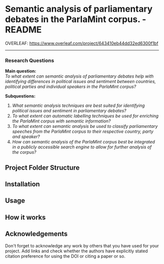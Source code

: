 # Semantic analysis of parliamentary debates in the ParlaMint corpus. - README

OVERLEAF: https://www.overleaf.com/project/643410eb44dd32ed6300f1bf

---

### Research Questions   
**Main question:**   
_To what extent can semantic analysis of parliamentary debates help with identifying differences in political issues and sentiment between countries, political parties and individual speakers in the ParlaMint corpus?_

**Subquestions:**
1)	_What semantic analysis techniques are best suited for identifying political issues and sentiment in parliamentary debates?_   
2)	_To what extent can automatic labelling techniques be used for enriching the ParlaMint corpus with semantic information?_ 
3)	_To what extent can semantic analysis be used to classify parliamentary speeches from the ParlaMint corpus to their respective country, party and speaker?_   
4)	_How can semantic analysis of the ParlaMint corpus best be integrated in a publicly accessible search engine to allow for further analysis of the corpus?_  


## Project Folder Structure

## Installation

## Usage

## How it works

## Acknowledgements

Don't forget to acknowledge any work by others that you have used for your project. Add links and check whether the authors have explicitly stated citation preference for using the DOI or citing a paper or so. 


